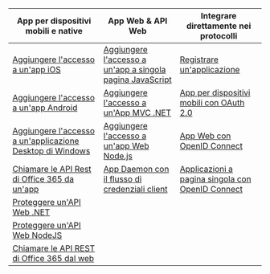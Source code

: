 | App per dispositivi mobili e native | App Web & API Web | Integrare direttamente nei protocolli |
| --- | --- | --- |
| [Aggiungere l'accesso a un'app iOS](../articles/active-directory/develop/active-directory-v2-devquickstarts-ios.md) |[Aggiungere l'accesso a un'app a singola pagina JavaScript](https://github.com/Azure-Samples/active-directory-javascript-graphapi-web-v2) |[Registrare un'applicazione](../articles/active-directory/develop/active-directory-v2-app-registration.md) |
| [Aggiungere l'accesso a un'app Android](../articles/active-directory/develop/active-directory-v2-devquickstarts-android.md) |[Aggiungere l'accesso a un'App MVC .NET](../articles/active-directory/develop/active-directory-v2-devquickstarts-dotnet-web.md) |[App per dispositivi mobili con OAuth 2.0](../articles/active-directory/develop/active-directory-v2-protocols-oauth-code.md) |
| [Aggiungere l'accesso a un'applicazione Desktop di Windows](../articles/active-directory/develop/active-directory-v2-devquickstarts-wpf.md) |[Aggiungere l'accesso a un'app Web Node.js](../articles/active-directory/develop/active-directory-v2-devquickstarts-node-web.md) |[App Web con OpenID Connect](../articles/active-directory/develop/active-directory-v2-protocols-oidc.md) |
| [Chiamare le API Rest di Office 365 da un'app](https://msdn.microsoft.com/office/office365/howto/authenticate-Office-365-APIs-using-v2) |[App Daemon con il flusso di credenziali client](../articles/active-directory/develop/active-directory-v2-protocols-oauth-client-creds.md) |[Applicazioni a pagina singola con OpenID Connect](../articles/active-directory/develop/active-directory-v2-protocols-implicit.md) |
| [Proteggere un'API Web .NET](../articles/active-directory/develop/active-directory-v2-devquickstarts-dotnet-api.md) | | |
| [Proteggere un'API Web NodeJS](../articles/active-directory/develop/active-directory-v2-devquickstarts-node-api.md) | | |
| [Chiamare le API REST di Office 365 dal web](https://msdn.microsoft.com/office/office365/howto/authenticate-Office-365-APIs-using-v2) | | |

